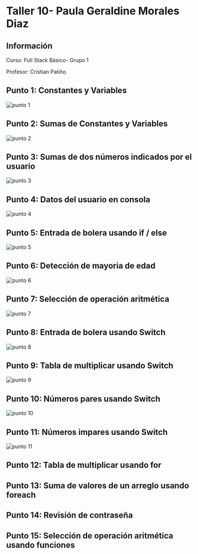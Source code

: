 <h1>Taller 10- Paula Geraldine Morales Diaz</h1>

<h2>Información</h2>
<p>Curso: Full Stack Básico- Grupo 1</p>
<p>Profesor: Cristian Patiño</p>

<h2>Punto 1: Constantes y Variables</h2>
<img src="./public/images/punto-1.PNG" alt="punto 1">

<h2>Punto 2: Sumas de Constantes y Variables</h2>
<img src="./public/images/punto-2.PNG" alt="punto 2">

<h2>Punto 3: Sumas de dos números indicados por el usuario</h2>
<img src="./public/images/punto-3.PNG" alt="punto 3">

<h2>Punto 4: Datos del usuario en consola</h2>
<img src="./public/images/punto-4.PNG" alt="punto 4">

<h2>Punto 5: Entrada de bolera usando if / else</h2>
<img src="./public/images/punto-5.PNG" alt="punto 5">

<h2>Punto 6: Detección de mayoria de edad</h2>
<img src="./public/images/punto-6.PNG" alt="punto 6">

<h2>Punto 7: Selección de operación aritmética</h2>
<img src="./public/images/punto-7.PNG" alt="punto 7">

<h2>Punto 8: Entrada de bolera usando Switch</h2>
<img src="./public/images/punto-8.PNG" alt="punto 8">

<h2>Punto 9: Tabla de multiplicar usando Switch</h2>
<img src="./public/images/punto-9.PNG" alt="punto 9">

<h2>Punto 10: Números pares usando Switch</h2>
<img src="./public/images/punto-10.PNG" alt="punto 10">

<h2>Punto 11: Números impares usando Switch</h2>
<img src="./public/images/punto-11.PNG" alt="punto 11">

<h2>Punto 12: Tabla de multiplicar usando for</h2>

<h2>Punto 13: Suma de valores de un arreglo usando foreach</h2>

<h2>Punto 14: Revisión de contraseña</h2>

<h2>Punto 15: Selección de operación aritmética usando funciones</h2>
